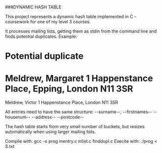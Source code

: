 ###DYNAMIC HASH TABLE

This project represents a dynamic hash table implemented in C - coursework for one of my level 3 courses.

It processes mailing lists, getting them as stdin from the command line and finds potential duplicates.
Example:

Potential duplicate
===================
Meldrew, Margaret
1 Happenstance Place, Epping, London
N11 3SR
==========
Meldrew, Victor
1 Happenstance Place, London
N11 3SR

All entries need to have the same structure:
--surname--, --firstnames--
--housenum-- --address--
--postcode--

The hash table starts from very small number of buckets, but resizes automatically when using larger mailing lists.

Compile with: gcc -o prog mentry.c mlist.c finddupl.c
Execite with: ./prog < S.txt
